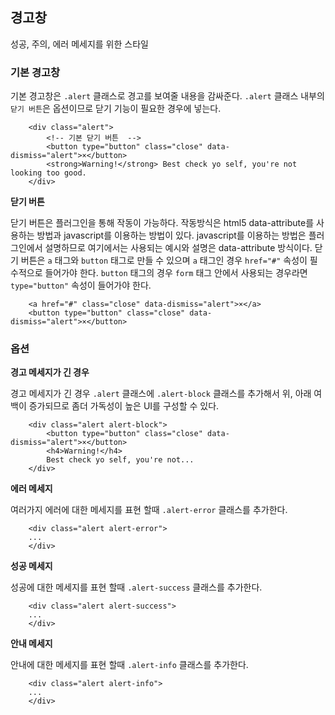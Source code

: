<!--
layout: 'post'
section: 'Cornerstone Framework'
title: '경고창'
outline: '경고창'
date: '2012-11-16'
tagstr: 'widget'
subsection: ‘본문’
order: '[4, 2, 8]'
-->

## 경고창

성공, 주의, 에러 메세지를 위한 스타일

### 기본 경고창

기본 경고창은 `.alert` 클래스로 경고를 보여줄 내용을 감싸준다. `.alert` 클래스 내부의  `닫기 버튼`은 옵션이므로 닫기 기능이 필요한 경우에 넣는다.

``` cm
    <div class="alert">
    	<!-- 기본 닫기 버튼  -->
        <button type="button" class="close" data-dismiss="alert">×</button>
        <strong>Warning!</strong> Best check yo self, you're not looking too good.
    </div>
```

__닫기 버튼__

닫기 버튼은 플러그인을 통해 작동이 가능하다. 작동방식은 html5 data-attribute를 사용하는 방법과 javascript를 이용하는 방법이 있다. javascript를 이용하는 방법은 플러그인에서 설명하므로 여기에서는 사용되는 예시와 설명은 data-attribute 방식이다. 닫기 버튼은 `a` 태그와 `button` 태그로 만들 수 있으며 `a` 태그인 경우 `href="#"` 속성이 필수적으로 들어가야 한다. `button` 태그의 경우 `form` 태그 안에서 사용되는 경우라면 `type="button"`  속성이 들어가야 한다.

``` cm
    <a href="#" class="close" data-dismiss="alert">×</a>
    <button type="button" class="close" data-dismiss="alert">×</button>
```

### 옵션

__경고 메세지가 긴 경우__

경고 메세지가 긴 경우 `.alert` 클래스에 `.alert-block` 클래스를 추가해서 위, 아래 여백이 증가되므로 좀더 가독성이 높은 UI를 구성할 수 있다.

``` cm
    <div class="alert alert-block">
        <button type="button" class="close" data-dismiss="alert">×</button>
        <h4>Warning!</h4>
        Best check yo self, you're not...
    </div>
```

__에러 메세지__

여러가지 에러에 대한 메세지를 표현 할때 `.alert-error` 클래스를 추가한다.

``` cm
    <div class="alert alert-error">
    ...
    </div>
```

__성공 메세지__

성공에 대한 메세지를 표현 할때 `.alert-success` 클래스를 추가한다.

``` cm
    <div class="alert alert-success">
    ...
    </div>
```

__안내 메세지__

안내에 대한 메세지를 표현 할때 `.alert-info` 클래스를 추가한다.

``` cm
    <div class="alert alert-info">
    ...
    </div>
```
